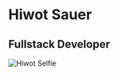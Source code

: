 <h1>Hiwot Sauer</h1>
<h2>Fullstack Developer</h2>

![Hiwot Selfie](https://user-images.githubusercontent.com/47074350/119874765-f7e14c80-bef3-11eb-8a5a-e0aaae43264c.jpg)
